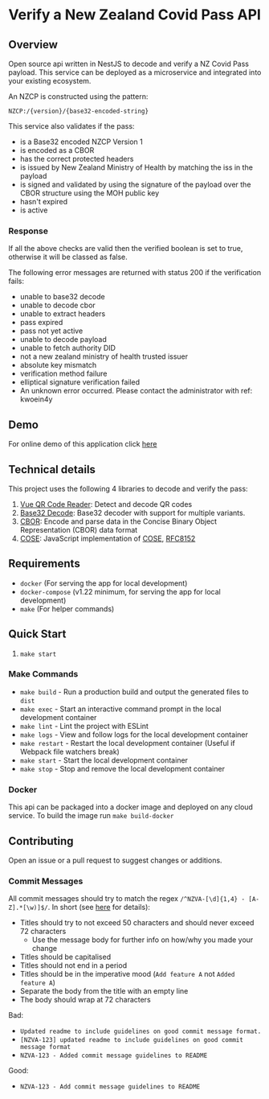 # Verify a New Zealand Covid Pass API

## Overview
Open source api written in NestJS to decode and verify a NZ Covid Pass payload. This service can be deployed as 
a microservice and integrated into your existing ecosystem.

An NZCP is constructed using the pattern:

`NZCP:/{version}/{base32-encoded-string}`

This service also validates if the pass:

* is a Base32 encoded NZCP Version 1
* is encoded as a CBOR
* has the correct protected headers
* is issued by New Zealand Ministry of Health by matching the iss in the payload
* is signed and validated by using the signature of the payload over the CBOR structure using the MOH public key
* hasn't expired
* is active

### Response
If all the above checks are valid then the verified boolean is set to true, otherwise it will be classed as false.

The following error messages are returned with status 200 if the verification fails:

* unable to base32 decode
* unable to decode cbor
* unable to extract headers
* pass expired
* pass not yet active
* unable to decode payload
* unable to fetch authority DID
* not a new zealand ministry of health trusted issuer
* absolute key mismatch
* verification method failure
* elliptical signature verification failed
* An unknown error occurred. Please contact the administrator with ref: kwoein4y

## Demo
For online demo of this application click <a href="http://13.236.84.64:3000/" target="_blank">here</a>

## Technical details

This project uses the following 4 libraries to decode and verify the pass:

1. [Vue QR Code Reader](https://www.npmjs.com/package/vue-qrcode-reader): Detect and decode QR codes
2. [Base32 Decode](https://www.npmjs.com/package/base32-decode): Base32 decoder with support for multiple variants.
3. [CBOR](https://www.npmjs.com/package/cbor): Encode and parse data in the Concise Binary Object Representation (CBOR) data format
4. [COSE](https://www.npmjs.com/package/cose-js): JavaScript implementation of [COSE](https://datatracker.ietf.org/doc/html/rfc8152), [RFC8152](https://datatracker.ietf.org/doc/html/rfc8152)

## Requirements
* `docker` (For serving the app for local development)
* `docker-compose` (v1.22 minimum, for serving the app for local development)
* `make` (For helper commands)

## Quick Start
1. `make start`

### Make Commands
* `make build` - Run a production build and output the generated files to `dist`
* `make exec` - Start an interactive command prompt in the local development container
* `make lint` - Lint the project with ESLint
* `make logs` - View and follow logs for the local development container
* `make restart` - Restart the local development container (Useful if Webpack file watchers break)
* `make start` - Start the local development container
* `make stop` - Stop and remove the local development container

### Docker
This api can be packaged into a docker image and deployed on any cloud service. To build the image run `make build-docker`

## Contributing
Open an issue or a pull request to suggest changes or additions.

### Commit Messages
All commit messages should try to match the regex
`/^NZVA-[\d]{1,4} - [A-Z].*[\w)]$/`. In short (see
[here](https://chris.beams.io/posts/git-commit/) for details):
* Titles should try to not exceed 50 characters and should never exceed 72 characters
    * Use the message body for further info on how/why you made your change
* Titles should be capitalised
* Titles should not end in a period
* Titles should be in the imperative mood (`Add feature A` not `Added feature A`)
* Separate the body from the title with an empty line
* The body should wrap at 72 characters

Bad:
* `Updated readme to include guidelines on good commit message format.`
* `[NZVA-123] updated readme to include guidelines on good commit message format`
* `NZVA-123 - Added commit message guidelines to README`

Good:
* `NZVA-123 - Add commit message guidelines to README`
